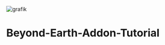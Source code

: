 ![grafik](https://user-images.githubusercontent.com/65916181/157483349-116daea1-f64c-4c97-8b70-1cbf009d3860.png)

# Beyond-Earth-Addon-Tutorial #
